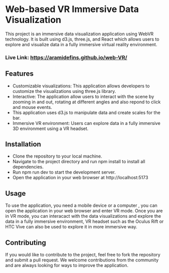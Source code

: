 # Web-based VR Immersive Data Visualization
This project is an immersive data visualization application using WebVR technology. It is built using d3.js, three.js, and React which allows users to explore and visualize data in a fully immersive virtual reality environment.

### Live Link: https://aramidefins.github.io/web-VR/

## Features
- Customizable visualizations: This application allows developers to customize the visualizations using three.js library.
- Interactive: The application allow users to interact with the scene by zooming in and out, rotating at different angles and also repond to click and mouse events.
- This application uses d3.js to manipulate data and create scales for the bar.
- Immersive VR environment: Users can explore data in a fully immersive 3D environment using a VR headset.
## Installation
- Clone the repository to your local machine.
- Navigate to the project directory and run npm install to install all dependencies.
- Run npm run dev to start the development server.
- Open the application in your web browser at http://localhost:5173
## Usage
To use the application, you need a mobile device or a computer , you can open the application in your web browser and enter VR mode.
Once you are in VR mode, you can interacact with the data visualizations and explore the data in a fully immersive environment, VR headset such as the Oculus Rift or HTC Vive can also be used to explore it in more immersive way.
## Contributing
If you would like to contribute to the project, feel free to fork the repository and submit a pull request. We welcome contributions from the community and are always looking for ways to improve the application.
